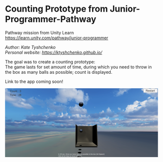 # Counting Prototype from Junior-Programmer-Pathway
Pathway mission from Unity Learn  
https://learn.unity.com/pathway/junior-programmer

_Author: Kate Tyshchenko_  
_Personal website: https://ktyshchenko.github.io/_

The goal was to create a counting prototype:  
The game lasts for set amount of time, during which you need to throw in the box as many balls as possible; count is displayed.

Link to the app coming soon!

![alt text](https://github.com/ktyshchenko/Junior-Programmer-Pathway/blob/main/CountingPrototype/Thumbnail.png)
